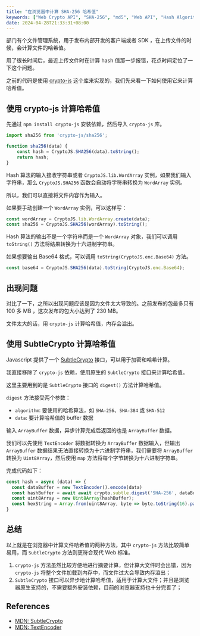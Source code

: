 ```yaml
---
title: "在浏览器中计算 SHA-256 哈希值"
keywords: ["Web Crypto API", "SHA-256", "md5", "Web API", "Hash Algorithm in Browser", "crypto-js"]
date: 2024-04-28T21:33:31+08:00
---
```


部门有个文件管理系统，用于发布内部开发的客户端或者 SDK ，在上传文件的时候，会计算文件的哈希值。

用了很长时间后，最近上传文件时在计算 hash 值那一步报错，花点时间定位了一下这个问题。

之前的代码是使用 [crypto-js](https://github.com/brix/crypto-js) 这个库来实现的，我们先来看一下如何使用它来计算哈希值。

## 使用 crypto-js 计算哈希值

先通过 `npm install crypto-js` 安装依赖，然后导入 `crypto-js` 库。

```javascript
import sha256 from 'crypto-js/sha256';

function sha256(data) {
    const hash = CryptoJS.SHA256(data).toString();
    return hash;
}
```

Hash 算法的输入接收字符串或者 `CryptoJS.lib.WordArray` 实例，如果我们输入字符串，那么 `CryptoJS.SHA256` 函数会自动将字符串转换为 `WordArray` 实例。

所以，我们可以直接将文件内容作为输入。

如果要手动创建一个 `WordArray` 实例，可以这样写：

```javascript
const wordArray = CryptoJS.lib.WordArray.create(data);
const sha256 = CryptoJS.SHA256(wordArray).toString();
```

Hash 算法的输出不是一个字符串而是一个 `WordArray` 对象，我们可以调用 `toString()` 方法将结果转换为十六进制字符串。

如果想要输出 Base64 格式，可以调用 `toString(CryptoJS.enc.Base64)` 方法。

```javascript
const base64 = CryptoJS.SHA256(data).toString(CryptoJS.enc.Base64);
```


## 出现问题

对比了一下，之所以出现问题应该是因为文件太大导致的。之前发布的包最多只有 100 多 MB ，这次发布的包大小达到了 230 MB。

文件太大的话，用 `crypto-js` 计算哈希值，内存会溢出。

## 使用 SubtleCrypto 计算哈希值

Javascript 提供了一个 [SubtleCrypto](https://developer.mozilla.org/en-US/docs/Web/API/SubtleCrypto) 接口，可以用于加密和哈希计算。

我直接移除了 `crypto-js` 依赖，使用原生的 `SubtleCrypto` 接口来计算哈希值。

这里主要用到的是 `SubtleCrypto` 接口的 `digest()` 方法计算哈希值。

`digest` 方法接受两个参数：

* `algorithm`: 要使用的哈希算法，如 `SHA-256`、`SHA-384` 或 `SHA-512`
* `data`: 要计算哈希值的 buffer 数据

输入 `ArrayBuffer` 数据，异步计算完成后返回的也是 `ArrayBuffer` 数据。

我们可以先使用 `TextEncoder` 将数据转换为 `ArrayBuffer` 数据输入，但输出 `ArrayBuffer` 数据结果无法直接转换为十六进制字符串，我们需要将 `ArrayBuffer` 转换为 `Uint8Array`，然后使用 `map` 方法将每个字节转换为十六进制字符串。

完成代码如下：

```javascript
const hash = async (data) => {
  const dataBuffer = new TextEncoder().encode(data)
  const hashBuffer = await await crypto.subtle.digest('SHA-256', dataBuffer);
  const uint8Array = new Uint8Array(hashBuffer);
  const hexString = Array.from(uint8Array, byte => byte.toString(16).padStart(2, '0')).join('');
}
```

## 总结

以上就是在浏览器中计算文件哈希值的两种方法，其中 `crypto-js` 方法比较简单易用，而 `SubtleCrypto` 方法则更符合现代 Web 标准。

1. `crypto-js` 方法虽然比较方便地进行摘要计算，但计算大文件时会出错，因为 `crypto-js` 将整个文件加载到内存中，而文件过大会导致内存溢出；
2. `SubtleCrypto` 接口可以异步地计算哈希值，适用于计算大文件；并且是浏览器原生支持的，不需要额外安装依赖，目前的浏览器支持也十分完善了；

## References

* [MDN: SubtleCrypto](https://developer.mozilla.org/en-US/docs/Web/API/SubtleCrypto)
* [MDN: TextEncoder](https://developer.mozilla.org/en-US/docs/Web/API/TextEncoder)